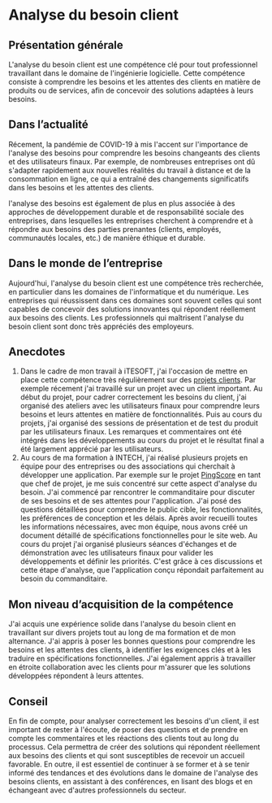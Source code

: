 # Analyse du besoin client

## Présentation générale

L'analyse du besoin client est une compétence clé pour tout professionnel travaillant dans le domaine de l'ingénierie logicielle. Cette compétence consiste à comprendre les besoins et les attentes des clients en matière de produits ou de services, afin de concevoir des solutions adaptées à leurs besoins.

## Dans l’actualité

Récement, la pandémie de COVID-19 à mis l'accent sur l'importance de l'analyse des besoins pour comprendre les besoins changeants des clients et des utilisateurs finaux. Par exemple, de nombreuses entreprises ont dû s'adapter rapidement aux nouvelles réalités du travail à distance et de la consommation en ligne, ce qui a entraîné des changements significatifs dans les besoins et les attentes des clients.

l'analyse des besoins est également de plus en plus associée à des approches de développement durable et de responsabilité sociale des entreprises, dans lesquelles les entreprises cherchent à comprendre et à répondre aux besoins des parties prenantes (clients, employés, communautés locales, etc.) de manière éthique et durable.

## Dans le monde de l’entreprise

Aujourd'hui, l'analyse du besoin client est une compétence très recherchée, en particulier dans les domaines de l'informatique et du numérique. Les entreprises qui réussissent dans ces domaines sont souvent celles qui sont capables de concevoir des solutions innovantes qui répondent réellement aux besoins des clients. Les professionnels qui maîtrisent l'analyse du besoin client sont donc très appréciés des employeurs.

## Anecdotes

1. Dans le cadre de mon travail à iTESOFT, j'ai l'occasion de mettre en place cette compétence très régulièrement sur des [projets clients](/mes-réalisations/projets-itesoft/). Par exemple récement j'ai travaillé sur un projet avec un client important. Au début du projet, pour cadrer correctement les besoins du client, j'ai organisé des ateliers avec les utilisateurs finaux pour comprendre leurs besoins et leurs attentes en matière de fonctionnalités. Puis au cours du projets, j'ai organisé des sessions de présentation et de test du produit par les utilisateurs finaux. Les remarques et commentaires ont été intégrés dans les développements au cours du projet et le résultat final a été largement apprécié par les utilisateurs.
2. Au cours de ma formation à INTECH, j'ai réalisé plusieurs projets en équipe pour des entreprises ou des associations qui cherchait à développer une application. Par exemple sur le projet [PingScore](/mes-réalisations/pingscore) en tant que chef de projet, je me suis concentré sur cette aspect d'analyse du besoin. J'ai commencé par rencontrer le commanditaire pour discuter de ses besoins et de ses attentes pour l'application. J'ai posé des questions détaillées pour comprendre le public cible, les fonctionnalités, les préférences de conception et les délais. Après avoir recueilli toutes les informations nécessaires, avec mon équipe, nous avons créé un document détaillé de spécifications fonctionnelles pour le site web. Au cours du projet j'ai organisé plusieurs séances d'échanges et de démonstration avec les utilisateurs finaux pour valider les développements et définir les priorités. C'est grâce à ces discussions et cette étape d'analyse, que l'application conçu répondait parfaitement au besoin du commanditaire.

## Mon niveau d’acquisition de la compétence

J'ai acquis une expérience solide dans l'analyse du besoin client en travaillant sur divers projets tout au long de ma formation et de mon alternance. J'ai appris à poser les bonnes questions pour comprendre les besoins et les attentes des clients, à identifier les exigences clés et à les traduire en spécifications fonctionnelles. J'ai également appris à travailler en étroite collaboration avec les clients pour m'assurer que les solutions développées répondent à leurs attentes.

## Conseil

En fin de compte, pour analyser correctement les besoins d'un client, il est important de rester à l'écoute, de poser des questions et de prendre en compte les commentaires et les réactions des clients tout au long du processus. Cela permettra de créer des solutions qui répondent réellement aux besoins des clients et qui sont susceptibles de recevoir un accueil favorable. En outre, il est essentiel de continuer à se former et à se tenir informé des tendances et des évolutions dans le domaine de l'analyse des besoins clients, en assistant à des conférences, en lisant des blogs et en échangeant avec d'autres professionnels du secteur.
